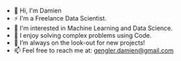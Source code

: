 - 👋 Hi, I'm Damien
- :zap: I'm a Freelance Data Scientist.
- 👀 I'm interested in Machine Learning and Data Science.
- 🌲 I enjoy solving complex problems using Code.
- 🔭 I’m always on the look-out for new projects!
- 📫 Feel free to reach me at: gengler.damien@gmail.com
<!--
**dgengler6/dgengler6** is a ✨ _special_ ✨ repository because its `README.md` (this file) appears on your GitHub profile.

Here are some ideas to get you started:

- 🔭 I’m currently working on ...
- 🌱 I’m currently learning ...
- 👯 I’m looking to collaborate on ...
- 🤔 I’m looking for help with ...
- 💬 Ask me about ...
- 📫 How to reach me: ...
- 😄 Pronouns: ...
- ⚡ Fun fact: ...
-->
